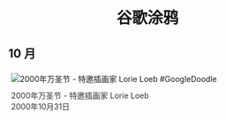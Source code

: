 
<h1 align="center"> 谷歌涂鸦 </h1>




## 10 月

<div class="image">


<img src="https://www.google.com/logos/2000/halloween_loop.gif" alt="2000年万圣节 - 特邀插画家 Lorie Loeb #GoogleDoodle" style="margin: 5px"/>
<div class="info" style="font-size: 14px; color:#333333; margin:5px"><div class="title">2000年万圣节 - 特邀插画家 Lorie Loeb</div><div class="date">2000年10月31日</div></div>

</div>








